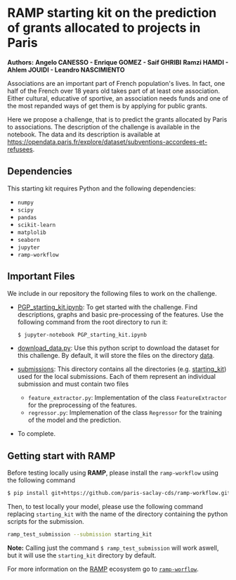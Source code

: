 # RAMP starting kit on the prediction of grants allocated to projects in Paris

**Authors:**
**Angelo CANESSO - Enrique GOMEZ - Saif GHRIBI**
**Ramzi HAMDI - Ahlem JOUIDI - Leandro NASCIMIENTO**


Associations are an important part of French population's lives. In fact, one half of the French over 18 years old takes part of at least one association. Either cultural, educative of sportive, an association needs funds and one of the most repanded ways of get them is by applying for public grants.

Here we propose a challenge, that is to predict the grants allocated by Paris to associations. The description of the challenge is available in the notebook. The data and its description is available at https://opendata.paris.fr/explore/dataset/subventions-accordees-et-refusees.



## Dependencies <TODO>

This starting kit requires Python and the following dependencies:

* `numpy`
* `scipy`
* `pandas`
* `scikit-learn`
* `matplolib`
* `seaborn`
* `jupyter`
* `ramp-workflow`

## Important Files

We include in our repository the following files to work on the challenge.

* [PGP_starting_kit.ipynb](PGP_starting_kit.ipynb): To get started with the challenge. Find descriptions, graphs and basic pre-processing of the features. Use the following command from the root directory to run it:
  
  ```bash
  $ jupyter-notebook PGP_starting_kit.ipynb
  ```

* [download_data.py](download_data.py): Use this python script to download the dataset for this challenge. By default, it will store the files on the directory [data](data).
* [submissions](submissions): This directory contains all the directories (e.g. [starting_kit](starting_kit)) used for the local submissions. Each of them represent an individual submission and must contain two files
  
  * `feature_extractor.py`: Implementation of the class `FeatureExtractor` for the preprocessing of the features.
  * `regressor.py`: Implemenation of the class `Regressor` for the training of the model and the prediction.
  
* <TODO> To complete.

## Getting start with RAMP

Before testing locally using **RAMP**, please install the `ramp-workflow` using the following command

 ```bash
 $ pip install git+https://github.com/paris-saclay-cds/ramp-workflow.git
 ```

Then, to test locally your model, please use the following command replacing `starting_kit` with the name of the directory containing the python scripts for the submission.

```bash
ramp_test_submission --submission starting_kit
```

**Note:** Calling just the command `$ ramp_test_submission` will work aswell, but it will use the `starting_kit` directory by default.

For more information on the [RAMP](http:www.ramp.studio) ecosystem go to
[`ramp-worflow`](https://github.com/paris-saclay-cds/ramp-workflow).